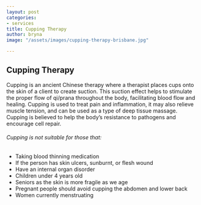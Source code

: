 ```yaml
---
layout: post
categories:
- services
title: Cupping Therapy
author: bryna
image: "/assets/images/cupping-therapy-brisbane.jpg"

---
```

## Cupping Therapy

Cupping is an ancient Chinese therapy where a therapist places cups onto the skin of a client to create suction. This suction effect helps to stimulate the proper flow of qi/prana throughout the body, facilitating blood flow and healing. Cupping is used to treat pain and inflammation, it may also relieve muscle tension, and can be used as a type of deep tissue massage. Cupping is believed to help the body’s resistance to pathogens and encourage cell repair.

###### Cupping is not suitable for those that:

* Taking blood thinning medication
* If the person has skin ulcers, sunburnt, or flesh wound
* Have an internal organ disorder
* Children under 4 years old
* Seniors as the skin is more fragile as we age
* Pregnant people should avoid cupping the abdomen and lower back
* Women currently menstruating